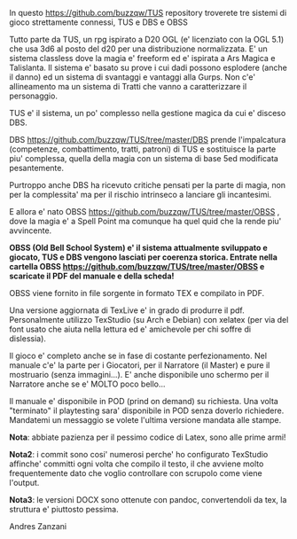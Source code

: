 In questo https://github.com/buzzqw/TUS  repository troverete tre sistemi di gioco strettamente connessi, TUS e DBS e OBSS

Tutto parte da TUS, un rpg ispirato a D20 OGL (e' licenziato con la OGL 5.1) che usa 3d6 al posto del d20 per una distribuzione normalizzata. E' un sistema classless dove la magia e' freeform ed e' ispirata a Ars Magica e Talislanta. Il sistema e' basato su prove i cui dadi possono esplodere (anche il danno) ed un sistema di svantaggi e vantaggi alla Gurps. 
Non c'e' allineamento ma un sistema di Tratti che vanno a caratterizzare il personaggio.

TUS e' il sistema, un po' complesso nella gestione magica da cui e' disceso DBS.

DBS https://github.com/buzzqw/TUS/tree/master/DBS prende l'impalcatura (competenze, combattimento, tratti, patroni) di TUS e sostituisce la parte piu' complessa, quella della magia con un sistema di base 5ed modificata pesantemente.

Purtroppo anche DBS ha ricevuto critiche pensati per la parte di magia, non per la complessita' ma per il rischio intrinseco a lanciare gli incantesimi.

E allora e' nato OBSS https://github.com/buzzqw/TUS/tree/master/OBSS , dove la magia e' a Spell Point ma comunque ha quel quid che la rende piu' avvincente.

**OBSS (Old Bell School System) e' il sistema attualmente sviluppato e giocato, TUS e DBS vengono lasciati per coerenza storica.
Entrate nella cartella OBSS https://github.com/buzzqw/TUS/tree/master/OBSS e scaricate il PDF del manuale e della scheda!**

OBSS viene fornito in file sorgente in formato TEX e compilato in PDF.

Una versione aggiornata di TexLive e' in grado di produrre il pdf. Personalmente utilizzo TexStudio (su Arch e Debian) con xelatex (per via del font usato che aiuta nella lettura ed e' amichevole per chi soffre di dislessia).

Il gioco e' completo anche se in fase di costante perfezionamento. Nel manuale c'e' la parte per i Giocatori, per il Narratore (il Master) e pure il mostruario (senza immagini...). E' anche disponibile uno schermo per il Narratore anche se e' MOLTO poco bello...

Il manuale e' disponibile in POD (prind on demand) su richiesta. Una volta "terminato" il playtesting sara' disponibile in POD senza doverlo richiedere. Mandatemi un messaggio se volete l'ultima versione mandata alle stampe.

**Nota**: abbiate pazienza per il pessimo codice di Latex, sono alle prime armi!

**Nota2**: i commit sono cosi' numerosi perche' ho configurato TexStudio affinche' committi ogni volta che compilo il testo, il che avviene molto frequentemente dato che voglio controllare con scrupolo come viene l'output.

**Nota3**: le versioni DOCX sono ottenute con pandoc, convertendoli da tex, la struttura e' piuttosto pessima.

Andres Zanzani
